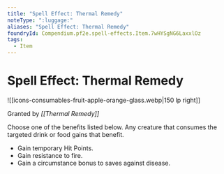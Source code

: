 ```yaml
---
title: "Spell Effect: Thermal Remedy"
noteType: ":luggage:"
aliases: "Spell Effect: Thermal Remedy"
foundryId: Compendium.pf2e.spell-effects.Item.7wHYSgNG6LaxxlOz
tags:
  - Item
---
```


# Spell Effect: Thermal Remedy
![[icons-consumables-fruit-apple-orange-glass.webp|150 lp right]]

Granted by _[[Thermal Remedy]]_

Choose one of the benefits listed below. Any creature that consumes the targeted drink or food gains that benefit.

*   Gain temporary Hit Points.
*   Gain resistance to fire.
*   Gain a circumstance bonus to saves against disease.
